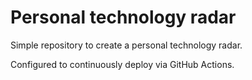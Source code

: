 # Personal technology radar

Simple repository to create a personal technology radar.

Configured to continuously deploy via GitHub Actions.
